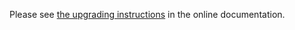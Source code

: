 Please see [the upgrading instructions](http://otrs.github.io/doc/manual/admin/4.0/en/html/upgrading.html)
in the online documentation.

